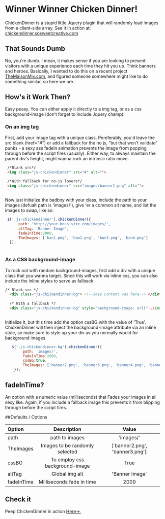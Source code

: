 # Winner Winner Chicken Dinner!
ChickenDinner is a stupid little Jquery plugin that will randomly load images from a client-side array. See it in action at: [chickendinner.sosweetcreative.com](http://chickendinner.sosweetcreative.com)


## That Sounds Dumb
No, you're dumb. I mean, it makes sense if you are looking to present visitors with a unique experience each time they hit you up. Think banners and heroes. Basically, I wanted to do this on a recent project  [TheMaisonMix.com](http://themaisonmix.com/), and figured someone somewhere might like to do something similar, so here we are.


## How's it Work Then?
Easy peasy. You can either apply it directly to a img tag, or as a css background-image (don't forget to include Jquery champ).


### On an img tag
First, add your image tag with a unique class. Pereferably, you'd leave the src blank (href="#") or add a fallback for the no js, "but that won't validate" punks - a sexy ass fadeIn animation prevents the image from popping through before the script fires (usually). Either way, to always maintain the parent div's height, might wanna rock an intrinsic ratio move.


```html
 /*Blank src*/
 <img class="js-chickendinner" src="#" alt="">
 
 /*With fallback for no-js losers*/
 <img class="js-chickendinner" src="images/banner1.png" alt="">
 
```

Now just initialize the badboy with your class, include the path to your images (defualt path is 'images/'), give 'er a common alt name, and list the images to swap, like so:

```javascript
 $('.js-chickendinner').chickenDinner({
      path: 'http://your-boss-site.com/images/',
      altTag: 'Banner Image',
      fadeInTime:2000,
      TheImages: ['ban1.png', 'ban2.png', 'ban3.png', 'ban4.png']
  });
  
```

### As a CSS background-image
To rock out with random background-images, first add a div with a unique class that you wanna target. Since this will work via inline css, you can also include the inline styles to serve as fallback. 

```html
/* Blank src */
  <div class="js-chickendinner-bg"> <!--Joey Content was here--> </div>
  
  /* With a fallback */
  <div class="js-chickendinner-bg" style="background-image: url("../images/banner1.png"> <!--Joey Content was here--> </div>
 
```

Initialize it, but this time add the option cssBG with the value of 'True'. ChickenDinner will then inject the background-image attribute via an inline style, so make sure to style up your div as you normally would for background images.

```javascript
   $('.js-chickendinner-bg').chickenDinner({
        path: 'images/',
        fadeInTime:2000,
        cssBG:true,
        TheImages: ['banner2.png', 'banner3.png', 'banner4.png', 'banner5.png']
    });

```

## fadeInTime?
An option with a numeric value (milliseconds) that Fades your images in all sexy like. Again, if you include a fallback image this prevents it from blipping through before the script fires.


##Defaults / Options

| Option        |      Description                  |   Value 
| :-------------| :-------------------------------:  | :------------:
| path          |  path to images                   | 'images/' 
| TheImages     | Images to be randomly selected    | ['banner2.png', 'banner3.png'] 
| cssBG         |   To employ css background-image  | True  
| altTag        |  Global img alt                   | 'Banner Image'
| fadeInTime    | Milliseconds fade in time         | 2000


## Check it 
Peep ChickenDinner in action [Here→](http://chickendinner.sosweetcreative.com/), 
